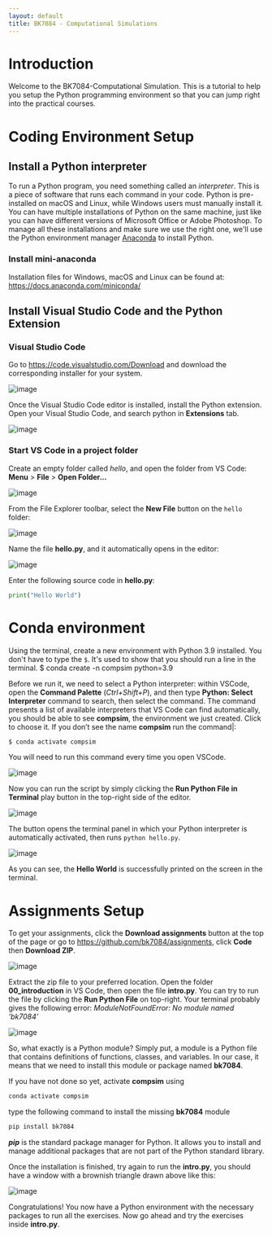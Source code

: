 ```yaml
---
layout: default
title: BK7084 - Computational Simulations
---
```


# Introduction

Welcome to the BK7084-Computational Simulation. This is a tutorial to
help you setup the Python programming environment so that you can jump
right into the practical courses.

# Coding Environment Setup

## Install a Python interpreter

To run a Python program, you need something called an _interpreter_. This is a piece of software that runs each command in your code. Python is pre-installed on macOS and Linux, while Windows users must
manually install it. You can have multiple installations of Python on the same machine, just like you can have different versions of Microsoft Office or Adobe Photoshop. To manage all these installations and make sure we use the right one, we'll use the Python environment manager [Anaconda](https://www.anaconda.com/) to install Python.

### Install mini-anaconda

Installation files for Windows, macOS and Linux can be found at:
<https://docs.anaconda.com/miniconda/>

## Install Visual Studio Code and the Python Extension

### Visual Studio Code

Go to <https://code.visualstudio.com/Download> and download the
corresponding installer for your system.

![image](assets/images/crashcourse/vscode-download.png)

Once the Visual Studio Code editor is installed, install the Python
extension. Open your Visual Studio Code, and search python in
**Extensions** tab.

![image](assets/images/crashcourse/vscode-ext.png)

### Start VS Code in a project folder

Create an empty folder called *hello*, and open the folder from VS Code:
**Menu** \> **File** \> **Open Folder...**

![image](assets/images/crashcourse/vscode-open.png)

From the File Explorer toolbar, select the **New File** button on the
`hello` folder:

![image](assets/images/crashcourse/vscode-new.png)

Name the file **hello.py**, and it automatically opens in the editor:

![image](assets/images/crashcourse/vscode-newfile.png)

Enter the following source code in **hello.py**:

``` python
print("Hello World")
```

# Conda environment

Using the terminal, create a new environment with Python 3.9 installed.
You don't have to type the `$`. It's used to show that you should run a line in the terminal.
$ conda create -n compsim python=3.9


Before we run it, we need to select a Python interpreter: within VSCode,
open the **Command Palette** (*Ctrl+Shift+P*), and then type **Python:
Select Interpreter** command to search, then select the command. The
command presents a list of available interpreters that VS Code can find
automatically, you should be able to see **compsim**, the environment
we just created. Click to choose it. If you don’t see the name
**compsim** run the command|:

``` bash
$ conda activate compsim
```

You will need to run this command every time you open VSCode.

![image](assets/images/crashcourse/vscode-env.png)

Now you can run the script by simply clicking the **Run Python File in
Terminal** play button in the top-right side of the editor.

![image](assets/images/crashcourse/vscode-run.png)

The button opens the terminal panel in which your Python interpreter is
automatically activated, then runs `python hello.py`.

![image](assets/images/crashcourse/vscode-tml.png)

As you can see, the **Hello World** is successfully printed on the
screen in the terminal.

# Assignments Setup

To get your assignments, click the **Download assignments** button at the top of the page or go to <https://github.com/bk7084/assignments>,
click **Code** then **Download ZIP**.

![image](assets/images/crashcourse/assignments.png)

Extract the zip file to your preferred location. Open the folder
**00\_introduction** in VS Code, then open the file **intro.py**. You can
try to run the file by clicking the **Run Python File** on top-right.
Your terminal probably gives the following error:
*ModuleNotFoundError: No module named ’bk7084’*

![image](assets/images/crashcourse/error_msg.png)

So, what exactly is a Python module? Simply put, a module is a Python
file that contains definitions of functions, classes, and variables. In
our case, it means that we need to install this module or package named
**bk7084**.

If you have not done so yet, activate **compsim** using

``` bash
conda activate compsim
```

type the following command to install the missing **bk7084** module

``` bash
pip install bk7084
```

***pip*** is the standard package manager for Python. It allows you to
install and manage additional packages that are not part of the Python
standard library.

Once the installation is finished, try again to run the **intro.py**,
you should have a window with a brownish triangle drawn above like this:

![image](assets/images/crashcourse/intro-cap.png)

Congratulations\! You now have a Python environment with the necessary
packages to run all the exercises. Now go ahead and try the exercises inside **intro.py**.
